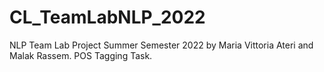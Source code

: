 # CL_TeamLabNLP_2022
NLP Team Lab Project Summer Semester 2022 by Maria Vittoria Ateri and Malak Rassem. POS Tagging Task.
